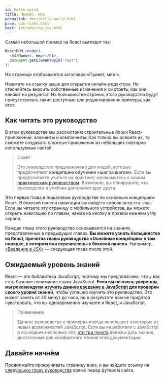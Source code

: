 ```yaml
---
id: hello-world
title: Привет, мир
permalink: docs/hello-world.html
prev: cdn-links.html
next: introducing-jsx.html
---
```


Самый небольшой пример на React выглядит так:

```js
ReactDOM.render(
  <h1>Привет, мир!</h1>,
  document.getElementById('root')
);
```

На странице отображается заголовок «Привет, мир!».

[](codepen://hello-world)

Нажмите на ссылку выше для открытия онлайн-редактора. Не стесняйтесь вносить собственные изменения и смотреть, как они влияют на результат. На большинстве страниц этого руководства будут присутствовать такие доступные для редактирования примеры, как этот.

## Как читать это руководство

В этом руководстве мы рассмотрим строительные блоки React-приложений: элементы и компоненты. Как только вы освоите их, то сможете создавать сложные приложения из небольших повторно используемых частей.

> Совет
>
> Это руководство предназначено для людей, которые предпочитают **концепцию обучения «шаг за шагом»**. Если вы предпочитаете учиться на практике, ознакомьтесь с нашим [практическим руководством](/tutorial/tutorial.html). Возможно, вы обнаружите, что руководство и учебник дополняют друг друга.

Это первая глава в пошаговом руководстве по основным концепциям React. В боковой панели навигации вы найдёте список всех его глав. Если вы читаете эту страницу с мобильного устройства, вы можете открыть навигацию по главам, нажав на кнопку в правом нижнем углу экрана.

Каждая глава этого руководства основывается на знаниях, представленных в предыдущих главах. **Вы можете узнать большинство из React, прочитав главы руководства «Основные концепции» в том порядке, в котором они перечислены в боковой панели.** Например, [«Введение в JSX»](/docs/introducing-jsx.html) — следующая глава после этой.

## Ожидаемый уровень знаний

React — это библиотека JavaScript, поэтому мы предполагаем, что у вас есть базовое понимание языка JavaScript. **Если вы не очень уверенны, мы рекомендуем [изучить данное введение в JavaScript](https://developer.mozilla.org/ru/docs/Web/JavaScript/A_re-introduction_to_JavaScript) для проверки своего уровня знаний**, чтобы успешно изучить это руководство. Это может занять от 30 минут до часа, но в результате вам не придётся чувствовать, что вы одновременно изучаете и React, и JavaScript.

> Примечание
>
> Данное руководство в примерах иногда использует некоторые из новых возможностей JavaScript. Если вы не работали с JavaScript в последние несколько лет, [эти три пункта](https://gist.github.com/gaearon/683e676101005de0add59e8bb345340c) должны дать знания, достаточные для комфортного чтения этой документации. 

## Давайте начнём

Продолжайте прокручивать страницу вниз, и вы найдете ссылку на [следующую главу руководства](/docs/introducing-jsx.html) прямо перед футером сайта.
